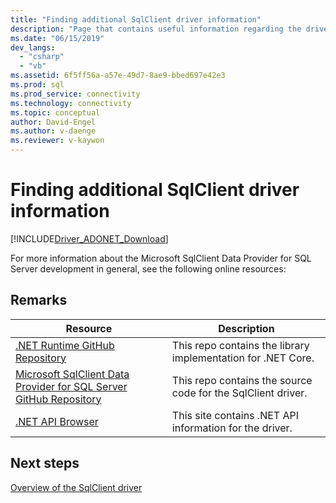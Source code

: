 ```yaml
---
title: "Finding additional SqlClient driver information"
description: "Page that contains useful information regarding the driver."
ms.date: "06/15/2019"
dev_langs: 
  - "csharp"
  - "vb"
ms.assetid: 6f5ff56a-a57e-49d7-8ae9-bbed697e42e3
ms.prod: sql
ms.prod_service: connectivity
ms.technology: connectivity
ms.topic: conceptual
author: David-Engel
ms.author: v-daenge
ms.reviewer: v-kaywon
---
```

# Finding additional SqlClient driver information

[!INCLUDE[Driver_ADONET_Download](../../includes/driver_adonet_download.md)]

For more information about the Microsoft SqlClient Data Provider for SQL Server development in general, see the following online resources:

## Remarks  
  
|Resource|Description|  
|--------------|-----------------|  
|[.NET Runtime GitHub Repository](https://github.com/dotnet/runtime)|This repo contains the library implementation for .NET Core.|
|[Microsoft SqlClient Data Provider for SQL Server GitHub Repository](https://github.com/dotnet/SqlClient)|This repo contains the source code for the SqlClient driver.|  
|[.NET API Browser](https://docs.microsoft.com/dotnet/api/)|This site contains .NET API information for the driver.|  
  
## Next steps
 [Overview of the SqlClient driver](overview-sqlclient-driver.md)  
